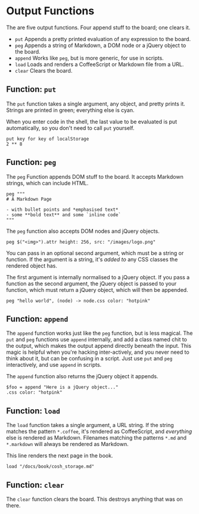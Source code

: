 # Output Functions

The are five output functions. Four append stuff to the board; one clears it.

- `put` Appends a pretty printed evaluation of any expression to the board.
- `peg` Appends a string of Markdown, a DOM node or a jQuery object to the board.
- `append` Works like `peg`, but is more generic, for use in scripts.
- `load` Loads and renders a CoffeeScript or Markdown file from a URL.
- `clear` Clears the board.

## Function: `put`

The `put` function takes a single argument, any object, and pretty prints it.
Strings are printed in green; everything else is cyan.

When you enter code in the shell, the last value to be evaluated is put
automatically, so you don't need to call `put` yourself.

    put key for key of localStorage
    2 ** 8

## Function: `peg`

The `peg` Function appends DOM stuff to the board. It accepts Markdown
strings, which can include HTML.

    peg """
    # A Markdown Page

    - with bullet points and *emphasised text*
    - some **bold text** and some `inline code`
    """

The `peg` function also accepts DOM nodes and jQuery objects.

    peg $("<img>").attr height: 256, src: "/images/logo.png"

You can pass in an optional second argument, which must be a string or
function. If the argument is a string, it's *added to* any CSS classes the
rendered object has.

The first argument is internally normalised to a jQuery object. If you pass a
function as the second argument, the jQuery object is passed to your function,
which must return a jQuery object, which will then be appended.

    peg "hello world", (node) -> node.css color: "hotpink"

## Function: `append`

The `append` function works just like the `peg` function, but is less magical.
The `put` and `peg` functions use `append` internally, and add a class named
chit to the output, which makes the output append directly beneath the input.
This magic is helpful when you're hacking inter-actively, and you never need to
think about it, but can be confusing in a script. Just use `put` and `peg`
interactively, and use `append` in scripts.

The `append` function also returns the jQuery object it appends.

    $foo = append "Here is a jQuery object..."
    .css color: "hotpink"

## Function: `load`

The `load` function takes a single argument, a URL string. If the string
matches the pattern `*.coffee`, it's rendered as CoffeeScript, and *everything*
else is rendered as Markdown. Filenames matching the patterns `*.md` and
`*.markdown` will always be rendered as Markdown.

This line renders the next page in the book.

    load "/docs/book/cosh_storage.md"

## Function: `clear`

The `clear` function clears the board. This destroys anything that was on there.
